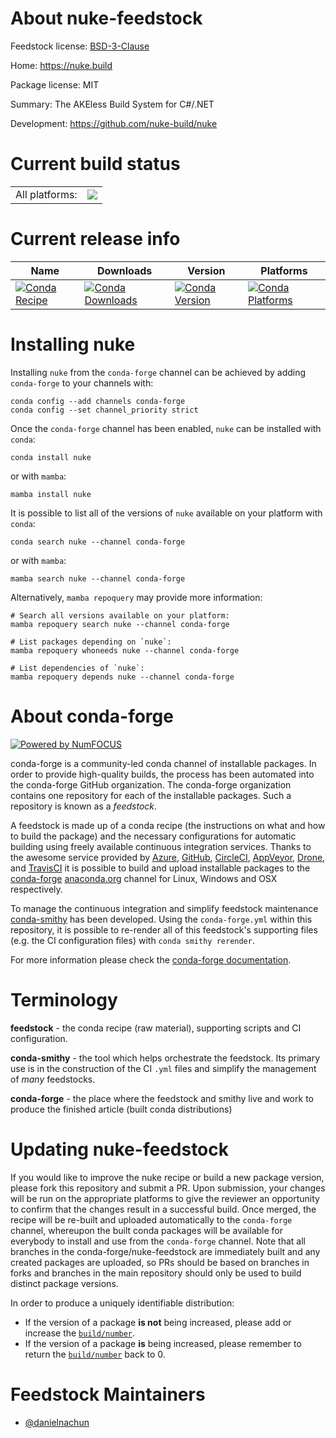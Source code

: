 About nuke-feedstock
====================

Feedstock license: [BSD-3-Clause](https://github.com/conda-forge/nuke-feedstock/blob/main/LICENSE.txt)

Home: https://nuke.build

Package license: MIT

Summary: The AKEless Build System for C#/.NET

Development: https://github.com/nuke-build/nuke

Current build status
====================


<table><tr><td>All platforms:</td>
    <td>
      <a href="https://dev.azure.com/conda-forge/feedstock-builds/_build/latest?definitionId=22926&branchName=main">
        <img src="https://dev.azure.com/conda-forge/feedstock-builds/_apis/build/status/nuke-feedstock?branchName=main">
      </a>
    </td>
  </tr>
</table>

Current release info
====================

| Name | Downloads | Version | Platforms |
| --- | --- | --- | --- |
| [![Conda Recipe](https://img.shields.io/badge/recipe-nuke-green.svg)](https://anaconda.org/conda-forge/nuke) | [![Conda Downloads](https://img.shields.io/conda/dn/conda-forge/nuke.svg)](https://anaconda.org/conda-forge/nuke) | [![Conda Version](https://img.shields.io/conda/vn/conda-forge/nuke.svg)](https://anaconda.org/conda-forge/nuke) | [![Conda Platforms](https://img.shields.io/conda/pn/conda-forge/nuke.svg)](https://anaconda.org/conda-forge/nuke) |

Installing nuke
===============

Installing `nuke` from the `conda-forge` channel can be achieved by adding `conda-forge` to your channels with:

```
conda config --add channels conda-forge
conda config --set channel_priority strict
```

Once the `conda-forge` channel has been enabled, `nuke` can be installed with `conda`:

```
conda install nuke
```

or with `mamba`:

```
mamba install nuke
```

It is possible to list all of the versions of `nuke` available on your platform with `conda`:

```
conda search nuke --channel conda-forge
```

or with `mamba`:

```
mamba search nuke --channel conda-forge
```

Alternatively, `mamba repoquery` may provide more information:

```
# Search all versions available on your platform:
mamba repoquery search nuke --channel conda-forge

# List packages depending on `nuke`:
mamba repoquery whoneeds nuke --channel conda-forge

# List dependencies of `nuke`:
mamba repoquery depends nuke --channel conda-forge
```


About conda-forge
=================

[![Powered by
NumFOCUS](https://img.shields.io/badge/powered%20by-NumFOCUS-orange.svg?style=flat&colorA=E1523D&colorB=007D8A)](https://numfocus.org)

conda-forge is a community-led conda channel of installable packages.
In order to provide high-quality builds, the process has been automated into the
conda-forge GitHub organization. The conda-forge organization contains one repository
for each of the installable packages. Such a repository is known as a *feedstock*.

A feedstock is made up of a conda recipe (the instructions on what and how to build
the package) and the necessary configurations for automatic building using freely
available continuous integration services. Thanks to the awesome service provided by
[Azure](https://azure.microsoft.com/en-us/services/devops/), [GitHub](https://github.com/),
[CircleCI](https://circleci.com/), [AppVeyor](https://www.appveyor.com/),
[Drone](https://cloud.drone.io/welcome), and [TravisCI](https://travis-ci.com/)
it is possible to build and upload installable packages to the
[conda-forge](https://anaconda.org/conda-forge) [anaconda.org](https://anaconda.org/)
channel for Linux, Windows and OSX respectively.

To manage the continuous integration and simplify feedstock maintenance
[conda-smithy](https://github.com/conda-forge/conda-smithy) has been developed.
Using the ``conda-forge.yml`` within this repository, it is possible to re-render all of
this feedstock's supporting files (e.g. the CI configuration files) with ``conda smithy rerender``.

For more information please check the [conda-forge documentation](https://conda-forge.org/docs/).

Terminology
===========

**feedstock** - the conda recipe (raw material), supporting scripts and CI configuration.

**conda-smithy** - the tool which helps orchestrate the feedstock.
                   Its primary use is in the construction of the CI ``.yml`` files
                   and simplify the management of *many* feedstocks.

**conda-forge** - the place where the feedstock and smithy live and work to
                  produce the finished article (built conda distributions)


Updating nuke-feedstock
=======================

If you would like to improve the nuke recipe or build a new
package version, please fork this repository and submit a PR. Upon submission,
your changes will be run on the appropriate platforms to give the reviewer an
opportunity to confirm that the changes result in a successful build. Once
merged, the recipe will be re-built and uploaded automatically to the
`conda-forge` channel, whereupon the built conda packages will be available for
everybody to install and use from the `conda-forge` channel.
Note that all branches in the conda-forge/nuke-feedstock are
immediately built and any created packages are uploaded, so PRs should be based
on branches in forks and branches in the main repository should only be used to
build distinct package versions.

In order to produce a uniquely identifiable distribution:
 * If the version of a package **is not** being increased, please add or increase
   the [``build/number``](https://docs.conda.io/projects/conda-build/en/latest/resources/define-metadata.html#build-number-and-string).
 * If the version of a package **is** being increased, please remember to return
   the [``build/number``](https://docs.conda.io/projects/conda-build/en/latest/resources/define-metadata.html#build-number-and-string)
   back to 0.

Feedstock Maintainers
=====================

* [@danielnachun](https://github.com/danielnachun/)

